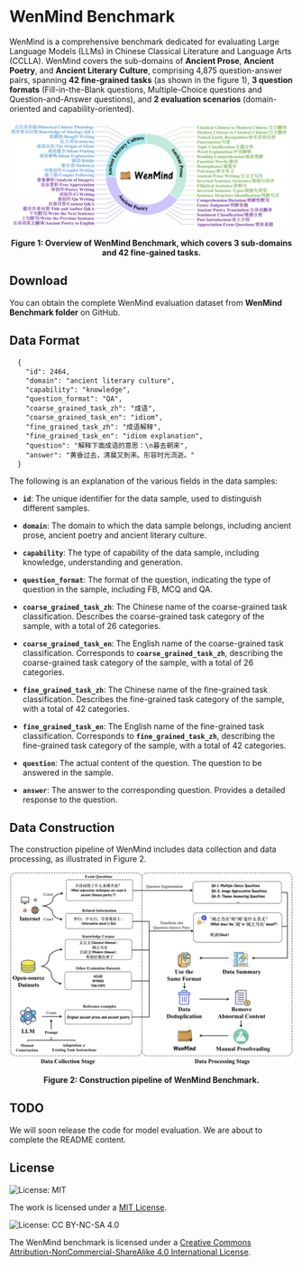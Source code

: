 # WenMind Benchmark

WenMind is a comprehensive benchmark dedicated for evaluating Large Language Models (LLMs) in Chinese Classical Literature and Language Arts (CCLLA). WenMind covers the sub-domains of **Ancient Prose**, **Ancient Poetry**, and **Ancient Literary Culture**, comprising 4,875 question-answer pairs, spanning **42 fine-grained tasks** (as shown in the figure 1), **3 question formats** (Fill-in-the-Blank questions, Multiple-Choice questions and Question-and-Answer questions), and **2 evaluation scenarios** (domain-oriented and capability-oriented).

<p align="center">
    <img src="https://github.com/SCUT-DLVCLab/WenMind/blob/main/Images/WenMind_Overall.png" width="800"/>
<p>

<p align="center">
    <strong>Figure 1: Overview of WenMind Benchmark, which covers 3 sub-domains and 42 fine-gained tasks.</strong>
<p>
  
## Download

You can obtain the complete WenMind evaluation dataset from **WenMind Benchmark folder** on GitHub.

## Data Format
```
  {
    "id": 2464,
    "domain": "ancient literary culture",
    "capability": "knowledge",
    "question_format": "QA",
    "coarse_grained_task_zh": "成语",
    "coarse_grained_task_en": "idiom",
    "fine_grained_task_zh": "成语解释",
    "fine_grained_task_en": "idiom explanation",
    "question": "解释下面成语的意思：\n暮去朝来",
    "answer": "黄昏过去，清晨又到来。形容时光流逝。"
  }
```

The following is an explanation of the various fields in the data samples:

- **`id`**: The unique identifier for the data sample, used to distinguish different samples.

- **`domain`**: The domain to which the data sample belongs, including ancient prose, ancient poetry and ancient literary culture.

- **`capability`**: The type of capability of the data sample, including knowledge, understanding and generation.

- **`question_format`**: The format of the question, indicating the type of question in the sample, including FB, MCQ and QA.

- **`coarse_grained_task_zh`**: The Chinese name of the coarse-grained task classification. Describes the coarse-grained task category of the sample, with a total of 26 categories.

- **`coarse_grained_task_en`**: The English name of the coarse-grained task classification. Corresponds to **`coarse_grained_task_zh`**, describing the coarse-grained task category of the sample, with a total of 26 categories.

- **`fine_grained_task_zh`**: The Chinese name of the fine-grained task classification. Describes the fine-grained task category of the sample, with a total of 42 categories.

- **`fine_grained_task_en`**: The English name of the fine-grained task classification. Corresponds to **`fine_grained_task_zh`**, describing the fine-grained task category of the sample, with a total of 42 categories.

- **`question`**: The actual content of the question. The question to be answered in the sample.

- **`answer`**: The answer to the corresponding question. Provides a detailed response to the question.

## Data Construction

The construction pipeline of WenMind includes data collection and data processing, as illustrated in Figure 2.

<p align="center">
    <img src="https://github.com/SCUT-DLVCLab/WenMind/blob/main/Images/Data_Construction.png" width="550"/>
<p>

<p align="center">
    <strong>Figure 2: Construction pipeline of WenMind Benchmark.</strong>
<p>

## TODO

We will soon release the code for model evaluation.
We are about to complete the README content.

## License

![License: MIT](https://img.shields.io/badge/License-MIT-yellow.svg)

The work is licensed under a [MIT License](https://lbesson.mit-license.org/).

![License: CC BY-NC-SA 4.0](https://img.shields.io/badge/License-CC%20BY--NC--SA%204.0-lightgrey.svg)

The WenMind benchmark is licensed under a [Creative Commons Attribution-NonCommercial-ShareAlike 4.0 International License](https://creativecommons.org/licenses/by-nc-sa/4.0/).
